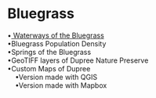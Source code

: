 
# Bluegrass
<p>•<a href= https://kathleengkilcoyne.github.io/Bluegrass/Waterways> Waterways of the Bluegrass </a> <br>
•Bluegrass Population Density <br>
•Springs of the Bluegrass <br>
•GeoTIFF layers of Dupree Nature Preserve <br>
•Custom Maps of Dupree <br>
&nbsp;&nbsp;&nbsp;&nbsp;•Version made with QGIS<br>
&nbsp;&nbsp;&nbsp;&nbsp;•Version made with Mapbox</p>
